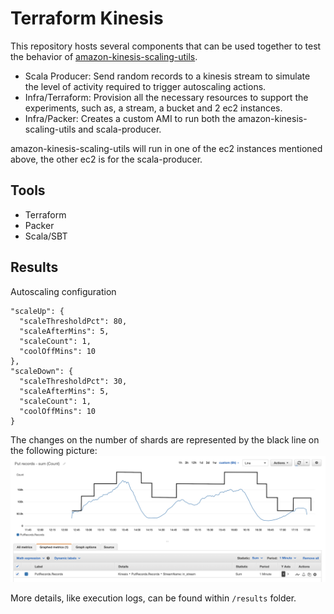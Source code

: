 # Terraform Kinesis

This repository hosts several components that can be used together to test the behavior of [amazon-kinesis-scaling-utils](https://github.com/awslabs/amazon-kinesis-scaling-utils).

- Scala Producer: Send random records to a kinesis stream to simulate the level of activity required to trigger autoscaling actions.
- Infra/Terraform: Provision all the necessary resources to support the experiments, such as, a stream, a bucket and 2 ec2 instances.
- Infra/Packer: Creates a custom AMI to run both the amazon-kinesis-scaling-utils and scala-producer.

amazon-kinesis-scaling-utils will run in one of the ec2 instances mentioned above, the other ec2 is for the scala-producer.

## Tools

- Terraform
- Packer
- Scala/SBT

## Results

Autoscaling configuration

```
"scaleUp": {
  "scaleThresholdPct": 80,
  "scaleAfterMins": 5,
  "scaleCount": 1,
  "coolOffMins": 10
},
"scaleDown": {
  "scaleThresholdPct": 30,
  "scaleAfterMins": 5,
  "scaleCount": 1,
  "coolOffMins": 10
}
```

The changes on the number of shards are represented by the black line on the following picture:
![Put Records](https://github.com/CesarManriqueH/terraform-kinesis/blob/master/results/PutRecordsWithStreamCapacity.png)

More details, like execution logs, can be found within `/results` folder.
